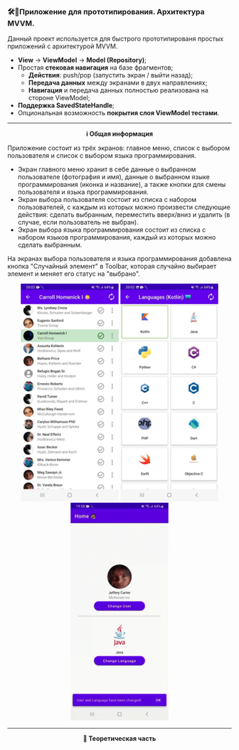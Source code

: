 ### 🛠️📱Приложение для прототипирования. Архитектура MVVM.

Данный проект используется для быстрого прототипированя простых приложений с архитектурой MVVM. 

  - **View** -> **ViewModel** -> **Model (Repository)**;
  - Простая **стековая навигация** на базе фрагментов;
    - **Действия**: push/pop (запустить экран / выйти назад);
    - **Передача данных** между экранами в двух направлениях;
    - **Навигация** и передача данных полностью реализована на стороне ViewModel;
  - **Поддержка SavedStateHandle**;
  - Опциональная возможность **покрытия слоя ViewModel тестами**.
  
---

  <p align="center">
   <b> ℹ️ Общая информация </b>  
 </p>
  
Приложение состоит из трёх экранов: главное меню, список с выбором пользователя и список с выбором языка программирования.
  - Экран главного меню хранит в себе данные о выбранном пользователе (фотография и имя), данные о выбранном языке программирования (иконка и название), а также кнопки для смены пользователя и языка программирования.
  - Экран выбора пользователя состоит из списка с набором пользователей, с каждым из которых можно произвести следующие действия: сделать выбранным, переместить вверх/вниз и удалить (в случае, если пользователь не выбран).
  - Экран выбора языка программирования состоит из списка с набором языков программирования, каждый из которых можно сделать выбранным.
  
На экранах выбора пользователя и языка программирования добавлена кнопка "Случайный элемент" в Toolbar, которая случайно выбирает элемент и меняет его статус на "выбрано". 
  
<p align="center">
 <img alt="GIF" src="https://github.com/coder-chekunkov/MVVM-architecture/blob/main/wiki_image/mvvm_001.jpg" width="220"/>
 <img alt="GIF" src="https://github.com/coder-chekunkov/MVVM-architecture/blob/main/wiki_image/mvvm_002.jpg" width="220"/>
 <img alt="GIF" src="https://github.com/coder-chekunkov/MVVM-architecture/blob/main/wiki_image/mvvm_003.gif" width="220"/> <br/>
</p>

---

  <p align="center">
   <b> 📖 Теоретическая часть </b>  
 </p>
